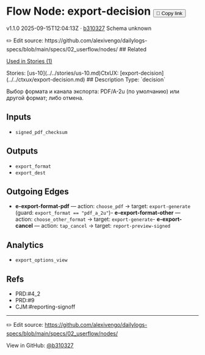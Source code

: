 
# Flow Node: export-decision <button class="copy-link" aria-label="Copy page link" onclick="window.spechubCopyLink && window.spechubCopyLink()">🔗 Copy link</button>

<p class="badges">
  <span class="badge version">v1.1.0</span>
  <span class="badge build">2025-09-15T12:04:13Z · <a href="https://github.com/alexivengo/dailylogs-specs/commits/main" target="_blank" rel="noopener" class="sha">b310327</a></span>
  <span class="badge schema unknown">Schema unknown</span>
</p>
✏️ Edit source: https://github.com/alexivengo/dailylogs-specs/blob/main/specs/02_userflow/nodes/
## Related
<p>
  <span class="chip">
    <a href="../stories/index.md#?flow=export-decision">Used in Stories (1)</a>
  </span>
</p>
Stories:
<span class="chip">[us-10](../../stories/us-10.md)</span>CtxUX:
<span class="chip">[export-decision](../../ctxux/export-decision.md)</span>
## Description
Type: `decision`

Выбор формата и канала экспорта: PDF/A-2u (по умолчанию) или другой формат; либо отмена.

## Inputs
- `signed_pdf_checksum`

## Outputs
- `export_format`
- `export_dest`

## Outgoing Edges
- **e-export-format-pdf** — action: `choose_pdf` → target: `export-generate` (guard: `export_format == "pdf_a_2u"`)- **e-export-format-other** — action: `choose_other_format` → target: `export-generate`- **e-export-cancel** — action: `tap_cancel` → target: `report-preview-signed`

## Analytics
- `export_options_view`

## Refs
- PRD:#4_2
- PRD:#9
- CJM:#reporting-signoff

---
✏️ Edit source: https://github.com/alexivengo/dailylogs-specs/blob/main/specs/02_userflow/nodes/

<p class="page-meta">
  View in GitHub: <a href="https://github.com/alexivengo/dailylogs-specs/commit/b310327" target="_blank" rel="noopener">@b310327</a></p>